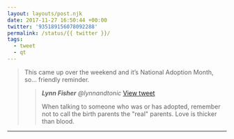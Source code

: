 ```yaml
---
layout: layouts/post.njk
date: 2017-11-27 16:50:44 +00:00
twitter: '935189156078092288'
permalink: /status/{{ twitter }}/
tags: 
  - tweet
  - qt
---
```


> This came up over the weekend and it’s National Adoption Month, so… friendly reminder. 
> 
> > <cite>**Lynn Fisher** @lynnandtonic</cite> [View tweet](/status/375776270191038466)
> > 
> > When talking to someone who was or has adopted, remember not to call the birth parents the "real" parents. Love is thicker than blood.

---
